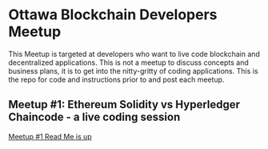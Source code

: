 # Ottawa Blockchain Developers Meetup
This Meetup is targeted at developers who want to live code blockchain and decentralized applications. This is not a meetup to discuss concepts and business plans, it is to get into the nitty-gritty of coding applications. This is the repo for code and instructions prior to and post each meetup. 

## Meetup #1: Ethereum Solidity vs Hyperledger Chaincode - a live coding session

[Meetup #1 Read Me is up](https://github.com/marleymarl/ottawa-blockchain-developers-meetup/tree/master/Meetup1)
